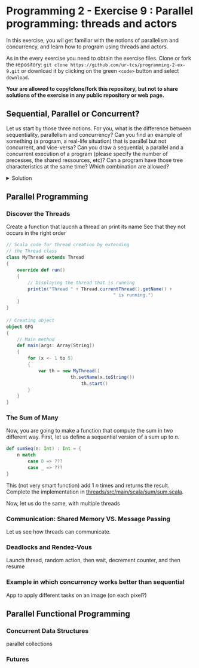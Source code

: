 # Programming 2 - Exercise 9 : Parallel programming: threads and actors

In this exercise, you wil get familiar with the notions of parallelism and concurrency, and learn how to program using threads and actors. 

As in the every exercise you need to obtain the exercise files. Clone or fork the repository: `git clone https://github.com/ur-tcs/programming-2-ex-9.git` or download it by clicking on the green `<code>` button and select `download`.

__Your are allowed to copy/clone/fork this repository, but not to share solutions of the exercise in any public repository or web page.__

## Sequential, Parallel or Concurrent?  

Let us start by those three notions. For you, what is the difference between sequentiality, parallelism and concurrency? Can you find an example of something (a program, a real-life situation) that is parallel but not concurrent, and vice-versa? Can you draw a sequential, a parallel and a concurrent execution of a program (please specify the number of precesses, the shared ressources, etc)? Can a program have those tree characteristics at the same time? Which combination are allowed? 

<details>
  <summary>Solution</summary>

* In a sequential execution, every action is executed one after the other.
* Parallelism refers to the *behaviour of the program at running time*. In a parallel execution (with more than one process), the two processes are working at the exact same time. 
* Concurrency refers to the *conceptual* part of a program. In a concurrent execution (with more than one process accessing a shared ressource), different process are working on the same shared ressource.


![seq-conc](seq-conc.png) 

* Sequential: (e.g.: a supermarket with only one cashier). Sequential activities depends from each other and are not executed simultaneously, sand so hey cannot e parallel or concurrent.
* Parallel but not concurrent: more than one process and no shared ressources (e.g.: a restaurant, each client eating its own food at the same time).
* Concurrent but not parallel: more than on process accessing the same ressource at different times (e.g.: cashiers incrementing the global sale amount). 
* Parallel and concurrent: more than one process accessing a shared ressource at the same time (e.g.: multiple reads in a database, human breathing in a classroom).

![conc-para](conc-para.png)

</details>

## Parallel Programming

### Discover the Threads

Create a function that laucnh a thread an print its name
See that they not occurs in the right order

```Scala
// Scala code for thread creation by extending 
// the Thread class 
class MyThread extends Thread 
{ 
	override def run() 
	{ 
		// Displaying the thread that is running 
		println("Thread " + Thread.currentThread().getName() + 
										" is running.") 
	} 
} 

// Creating object 
object GFG 
{ 
	// Main method 
	def main(args: Array[String]) 
	{ 
		for (x <- 1 to 5) 
		{ 
			var th = new MyThread() 
						th.setName(x.toString()) 
							th.start() 
		} 
	} 
} 
```


### The Sum of Many

Now, you are going to make a function that compute the sum in two different way. First, let us define a sequential version of a sum up to $n$. 

```Scala
def sumSeq(n: Int) : Int = {
    n match
        case 0 => ???
        case _ => ???
}
```
This (not very smart function) add 1 $n$ times and returns the result. Complete the implementation in [threads/src/main/scala/sum/sum.scala](threads/src/main/scala/sum/sum.scala).

Now, let us do the same, with multiple threads

### Communication: Shared Memory VS. Message Passing

Let us see how threads can communicate. 

### Deadlocks and Rendez-Vous 

Launch thread, random action, then wait, decrement counter, and then resume 


### Example in which concurrency works better than sequential 

App to apply different tasks on an image (on each pixel?)



## Parallel Functional Programming

### Concurrent Data Structures
parallel collections 

### Futures
